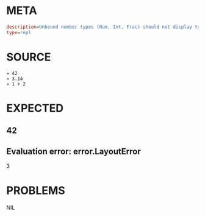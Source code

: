 # META
~~~ini
description=Unbound number types (Num, Int, Frac) should not display type annotations in REPL
type=repl
~~~
# SOURCE
~~~roc
» 42
» 3.14
» 1 + 2
~~~
# EXPECTED
42
---
Evaluation error: error.LayoutError
---
3
# PROBLEMS
NIL
